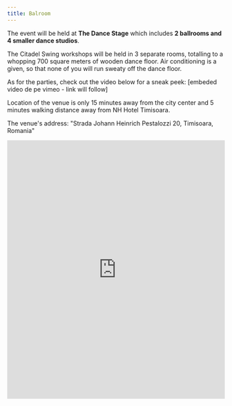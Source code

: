 ```yaml
---
title: Balroom
---
```


The event will be held at **The Dance Stage** which includes **2 ballrooms and 4 smaller dance studios**. 

The Citadel Swing workshops will be held in 3 separate rooms, totalling to a whopping 700 square meters of wooden dance floor. Air conditioning is a given, so that none of you will run sweaty off the dance floor.

As for the parties, check out the video below for a sneak peek: [embeded video de pe vimeo - link will follow]

Location of the venue is only 15 minutes away from the city center and 5 minutes walking distance away from NH Hotel Timisoara. 

The venue's address: "Strada Johann Heinrich Pestalozzi 20, Timisoara, Romania"

<iframe src="https://www.google.com/maps/embed?pb=!1m28!1m12!1m3!1d2783.836611176388!2d21.241816615567224!3d45.75442142910543!2m3!1f0!2f0!3f0!3m2!1i1024!2i768!4f13.1!4m13!3e2!4m5!1s0x4745677d299d7ed7%3A0x2dc5bc8f86a8457e!2sHotel+NH+Timi%C8%99oara%2C+Strada+Johann+Heinrich+Pestalozzi+1A%2C+Timi%C8%99oara+300115!3m2!1d45.754616999999996!2d21.2420787!4m5!1s0x47456763071ba097%3A0x70d0d2f3e9fb5401!2sDance+Stage%2C+Strada+Johann+Heinrich+Pestalozzi%2C+Timi%C8%99oara%2C+Timi%C8%99+County!3m2!1d45.754383!2d21.2459319!5e0!3m2!1sen!2sro!4v1489422633530" width="100%" height="600" frameborder="0" style="border:0" allowfullscreen></iframe>